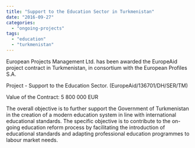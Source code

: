 ```yaml
---
title: "Support to the Education Sector in Turkmenistan"
date: "2016-09-27"
categories: 
  - "ongoing-projects"
tags: 
  - "education"
  - "turkmenistan"
---
```


European Projects Management Ltd. has been awarded the EuropeAid project contract in Turkmenistan, in consortium with the European Profiles S.A.

Project - Support to the Education Sector. (EuropeAid/136701/DH/SER/TM)

Value of the Contract: 5 800 000 EUR

The overall objective is to further support the Government of Turkmenistan in the creation of a modern education system in line with international educational standards. The specific objective is to contribute to the on-going education reform process by facilitating the introduction of educational standards and adapting professional education programmes to labour market needs.
